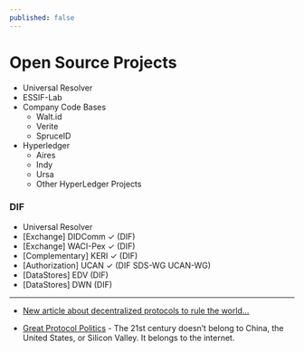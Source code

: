```yaml
---
published: false
---
```

# Open Source Projects

- Universal Resolver
- ESSIF-Lab
- Company Code Bases
  - Walt.id
  - Verite
  - SpruceID
- Hyperledger
  - Aires
  - Indy
  - Ursa
  - Other HyperLedger Projects

### DIF
- Universal Resolver
- [Exchange] DIDComm  ✓ (DIF)
- [Exchange] WACI-Pex ✓ (DIF)
- [Complementary] KERI ✓ (DIF)
- [Authorization] UCAN ✓ (DIF SDS-WG UCAN-WG)
- [DataStores] EDV (DIF)
- [DataStores] DWN (DIF)


---


* [New article about decentralized protocols to rule the world...](https://lists.w3.org/Archives/Public/public-credentials/2021Dec/0105.html)

* [Great Protocol Politics](https://foreignpolicy.com/2021/12/11/bitcoin-ethereum-cryptocurrency-web3-great-protocol-politics/) - The 21st century doesn’t belong to China, the United States, or Silicon Valley. It belongs to the internet.
